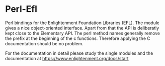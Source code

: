 # Perl-Efl

Perl bindings for the Enlightenment Foundation Libraries (EFL). The module gives a nice object-oriented interface. Apart from that the API is deliberatly kept close to the Elementary API. The perl method names generally remove the prefix at the beginning of the c functions. Therefore applying the C documentation should be no problem. 

For the documentation in detail please study the single modules and the documentation at https://www.enlightenment.org/docs/start
